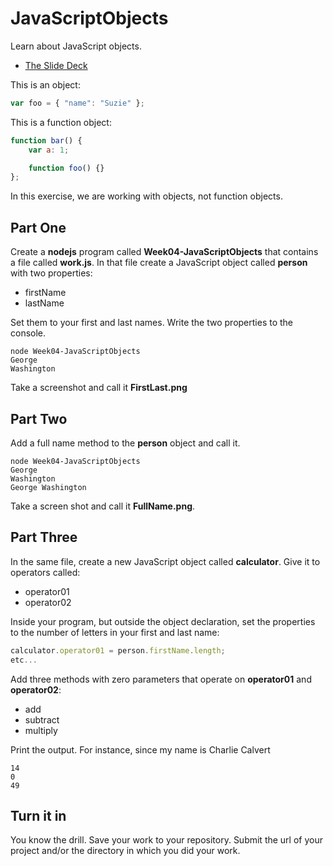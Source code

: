 # JavaScriptObjects

Learn about JavaScript objects.

* [The Slide Deck](http://bit.ly/OPDg3s)

This is an object:

```javascript
var foo = { "name": "Suzie" };
```

This is a function object:

```javascript
function bar() {
	var a: 1;

    function foo() {}
};
```

In this exercise, we are working with objects, not function objects.

## Part One

Create a **nodejs** program called **Week04-JavaScriptObjects** that contains a file called **work.js**. In that file create a JavaScript object called **person** with two properties:

* firstName
* lastName

Set them to your first and last names. Write the two properties to the console.

```
node Week04-JavaScriptObjects
George
Washington
```

Take a screenshot and call it **FirstLast.png**

## Part Two

Add a full name method to the **person** object and call it.

```
node Week04-JavaScriptObjects
George
Washington
George Washington
```

Take a screen shot and call it **FullName.png**.

## Part Three

In the same file, create a new JavaScript object called **calculator**. Give it to operators called:

* operator01
* operator02

Inside your program, but outside the object declaration, set the properties to the number of letters in your first and last name:

```javascript
calculator.operator01 = person.firstName.length;
etc...
```

Add three methods with zero parameters that operate on **operator01** and **operator02**:

* add
* subtract
* multiply

Print the output. For instance, since my name is Charlie Calvert

```
14
0
49
```

## Turn it in

You know the drill. Save your work to your repository. Submit the url of your project and/or the directory in which you did your work.
